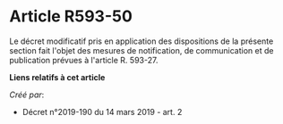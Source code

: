 # Article R593-50

Le décret modificatif pris en application des dispositions de la présente section fait l'objet des mesures de notification,
de communication et de publication prévues à l'article R. 593-27.

**Liens relatifs à cet article**

_Créé par_:

  - Décret n°2019-190 du 14 mars 2019 - art. 2
